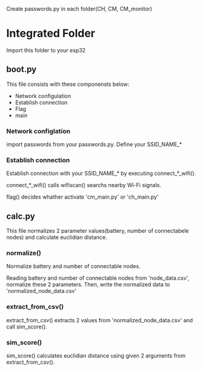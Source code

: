 Create passwords.py in each folder(CH, CM, CM_monitor)
# Integrated Folder
Import this folder to your esp32

## boot.py
This file consists with these componensts below:
- Network configulation
- Establish connection
- Flag 
- main

### Network configlation
import passwords from your passwords.py. Define your SSID_NAME_*

### Establish connection
Establish connection with your SSID_NAME_* by executing connect_*_wifi().

connect_*_wifi() calls wifiscan() searchs nearby Wi-Fi signals.

flag() decides whather activate 'cm_main.py' or 'ch_main.py'

## calc.py
This file normalizes 2 parameter values(battery, number of connectabele nodes) and calculate euclidian distance.

### normalize()
Normalize battery and number of connectable nodes.

Reading battery and number of connectable nodes from 'node_data.csv', normalize these 2 parameters.
Then, write the normalized data to 'normalized_node_data.csv'

### extract_from_csv()
extract_from_csv() extracts 2 values from 'normalized_node_data.csv' and call sim_score().

### sim_score()
sim_score() calculates euclidian distance using given 2 arguments from extract_from_csv().